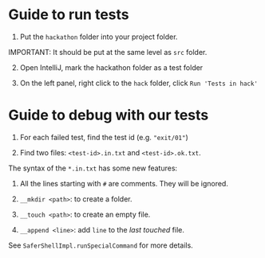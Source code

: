 # Guide to run tests

1. Put the `hackathon` folder into your project folder.

  IMPORTANT: It should be put at the same level as `src` folder.

2. Open IntelliJ, mark the hackathon folder as a test folder

3. On the left panel, right click to the `hack` folder, click `Run 'Tests in hack'`

# Guide to debug with our tests

1. For each failed test, find the test id (e.g. `"exit/01"`)

2. Find two files: `<test-id>.in.txt` and `<test-id>.ok.txt`.

The syntax of the `*.in.txt` has some new features:

1. All the lines starting with `#` are comments. They will be ignored.

2. `__mkdir <path>`: to create a folder.

3. `__touch <path>`: to create an empty file.

4. `__append <line>`: add `line` to the *last touched* file.

See `SaferShellImpl.runSpecialCommand` for more details.
